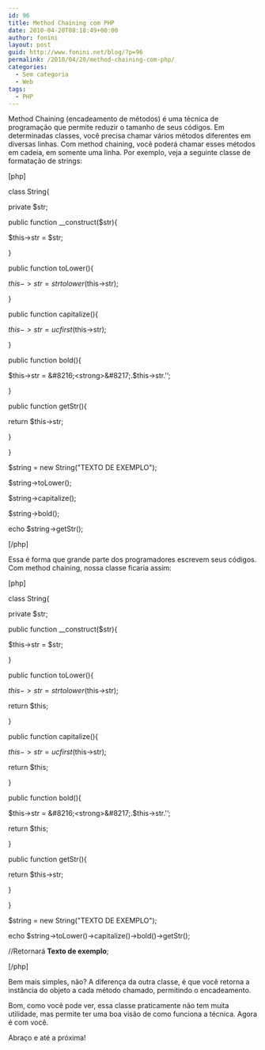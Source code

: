 ```yaml
---
id: 96
title: Method Chaining com PHP
date: 2010-04-20T08:18:49+00:00
author: fonini
layout: post
guid: http://www.fonini.net/blog/?p=96
permalink: /2010/04/20/method-chaining-com-php/
categories:
  - Sem categoria
  - Web
tags:
  - PHP
---
```

Method Chaining (encadeamento de métodos) é uma técnica de programação que permite reduzir o tamanho de seus códigos. Em determinadas classes, você precisa chamar vários métodos diferentes em diversas linhas. Com method chaining, você poderá chamar esses métodos em cadeia, em somente uma linha. Por exemplo, veja a seguinte classe de formatação de strings:

[php]
  
class String{
	  
private $str;

public function __construct($str){
		  
$this->str = $str;
	  
}

public function toLower(){
		  
$this->str = strtolower($this->str);
	  
}

public function capitalize(){
		  
$this->str = ucfirst($this->str);
	  
}

public function bold(){
		  
$this->str = &#8216;<strong>&#8217;.$this->str.'</strong>&#8217;;
	  
}

public function getStr(){
		  
return $this->str;
	  
}
  
}

$string = new String("TEXTO DE EXEMPLO");
  
$string->toLower();
  
$string->capitalize();
  
$string->bold();
  
echo $string->getStr();
  
[/php]

Essa é forma que grande parte dos programadores escrevem seus códigos. Com method chaining, nossa classe ficaria assim:

[php]
  
class String{
	  
private $str;

public function __construct($str){
		  
$this->str = $str;
	  
}

public function toLower(){
		  
$this->str = strtolower($this->str);
		  
return $this;
	  
}

public function capitalize(){
		  
$this->str = ucfirst($this->str);
		  
return $this;
	  
}

public function bold(){
		  
$this->str = &#8216;<strong>&#8217;.$this->str.'</strong>&#8217;;
		  
return $this;
	  
}

public function getStr(){
		  
return $this->str;
	  
}
  
}

$string = new String("TEXTO DE EXEMPLO");
  
echo $string->toLower()->capitalize()->bold()->getStr();
  
//Retornará <strong>Texto de exemplo</strong>;
  
[/php]

Bem mais simples, não? A diferença da outra classe, é que você retorna a instância do objeto a cada método chamado, permitindo o encadeamento.

Bom, como você pode ver, essa classe praticamente não tem muita utilidade, mas permite ter uma boa visão de como funciona a técnica. Agora é com você.

Abraço e até a próxima!</p>